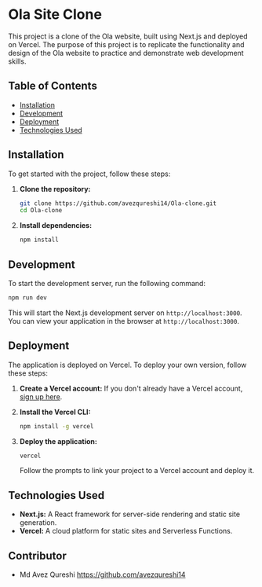 # Ola Site Clone

This project is a clone of the Ola website, built using Next.js and deployed on Vercel. The purpose of this project is to replicate the functionality and design of the Ola website to practice and demonstrate web development skills.

## Table of Contents
- [Installation](#installation)
- [Development](#development)
- [Deployment](#deployment)
- [Technologies Used](#technologies-used)

## Installation

To get started with the project, follow these steps:

1. **Clone the repository:**
    ```bash
    git clone https://github.com/avezqureshi14/Ola-clone.git
    cd Ola-clone
    ```

2. **Install dependencies:**
    ```bash
    npm install
    ```

## Development

To start the development server, run the following command:

```bash
npm run dev
```

This will start the Next.js development server on `http://localhost:3000`. You can view your application in the browser at `http://localhost:3000`.

## Deployment

The application is deployed on Vercel. To deploy your own version, follow these steps:

1. **Create a Vercel account:** If you don't already have a Vercel account, [sign up here](https://vercel.com/signup).

2. **Install the Vercel CLI:**
    ```bash
    npm install -g vercel
    ```

3. **Deploy the application:**
    ```bash
    vercel
    ```

    Follow the prompts to link your project to a Vercel account and deploy it.

## Technologies Used

- **Next.js:** A React framework for server-side rendering and static site generation.
- **Vercel:** A cloud platform for static sites and Serverless Functions.

## Contributor
- Md Avez Qureshi https://github.com/avezqureshi14
